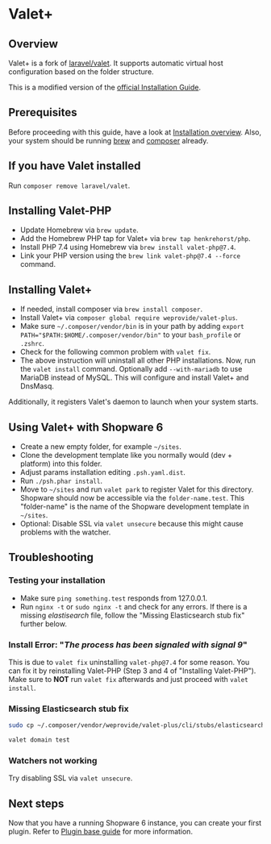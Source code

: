 # Valet+

## Overview

Valet+ is a fork of [laravel/valet](https://github.com/laravel/valet). It supports automatic virtual host configuration based on the folder structure.

This is a modified version of the [official Installation Guide](https://github.com/weprovide/valet-plus/wiki/Installation).

## Prerequisites

Before proceeding with this guide, have a look at [Installation overview](overview). Also, your system should be running [brew](https://brew.sh/) and [composer](https://getcomposer.org/) already.

## If you have Valet installed

Run `composer remove laravel/valet`.

## Installing Valet-PHP

* Update Homebrew via `brew update`.
* Add the Homebrew PHP tap for Valet+ via `brew tap henkrehorst/php`.
* Install PHP 7.4 using Homebrew via `brew install valet-php@7.4`.
* Link your PHP version using the `brew link valet-php@7.4 --force` command.

## Installing Valet+

* If needed, install composer via `brew install composer`.
* Install Valet+ via `composer global require weprovide/valet-plus`.
* Make sure `~/.composer/vendor/bin` is in your path by adding `export PATH="$PATH:$HOME/.composer/vendor/bin"` to your `bash_profile` or `.zshrc`.
* Check for the following common problem with `valet fix`.
* The above instruction will uninstall all other PHP installations. Now, run the `valet install` command. Optionally add `--with-mariadb` to use MariaDB instead of MySQL. This will configure and install Valet+ and DnsMasq.

Additionally, it registers Valet's daemon to launch when your system starts.

## Using Valet+ with Shopware 6

* Create a new empty folder, for example `~/sites`.
* Clone the development template like you normally would \(dev + platform\) into this folder.
* Adjust params installation editing `.psh.yaml.dist`.
* Run `./psh.phar install`.
* Move to `~/sites` and run `valet park` to register Valet for this directory. Shopware should now be accessible via the `folder-name.test`. This "folder-name" is the name of the Shopware development template in `~/sites`.
* Optional: Disable SSL via `valet unsecure` because this might cause problems with the watcher.

## Troubleshooting

### Testing your installation

* Make sure `ping something.test` responds from 127.0.0.1.
* Run `nginx -t` or `sudo nginx -t` and check for any errors. If there is a missing *elastisearch* file, follow the "Missing Elasticsearch stub fix" further below.

### Install Error: "*The process has been signaled with signal 9*"

This is due to `valet fix` uninstalling `valet-php@7.4` for some reason. You can fix it by reinstalling Valet-PHP \(Step 3 and 4 of "Installing Valet-PHP"\). Make sure to **NOT** run `valet fix` afterwards and just proceed with `valet install`.

### Missing Elasticsearch stub fix

```bash
sudo cp ~/.composer/vendor/weprovide/valet-plus/cli/stubs/elasticsearch.conf /usr/local/etc/nginx/valet/elasticsearch.conf
```

```bash
valet domain test
```

### Watchers not working

Try disabling SSL via `valet unsecure`.

## Next steps

Now that you have a running Shopware 6 instance, you can create your first plugin. Refer to [Plugin base guide](../plugins/plugins/plugin-base-guide) for more information.
